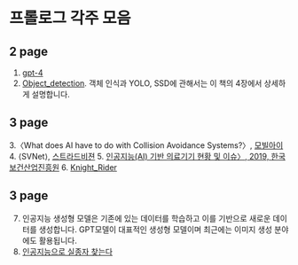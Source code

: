 # 프롤로그 각주 모음
## 2 page
  1. [gpt-4](https://openai.com/product/gpt-4)
  2. [Object_detection](https://en.wikipedia.org/wiki/Object_detection). 객체 인식과 YOLO, SSD에 관해서는 이 책의 4장에서 상세하게 설명합니다.

## 3 page
  3.〈What does AI have to do with Collision Avoidance Systems?〉, [모빌아이](https://www.mobileye.com/us/fleets/blog/collision-avoidance-and-ai/)
  4. ⟨SVNet⟩, [스트라드비젼](https://stradvision.com/sv/technology)
  5. [인공지능(AI) 기반 의료기기 현황 및 이슈〉, 2019, 한국보건산업진흥원](https://bit.ly/3sBaFUx)
  6. [Knight_Rider](https://en.wikipedia.org/wiki/Knight_Rider_(1982_TV_series))

## 3 page
  7. 인공지능 생성형 모델은 기존에 있는 데이터를 학습하고 이를 기반으로 새로운 데이터를 생성합니다. GPT모델이 대표적인 생성형 모델이며 최근에는 이미지 생성 분야에도 활용됩니다.
  8. [인공지능으로 실종자 찾는다](https://www.denews.co.kr/news/articleView.html?idxno=24908)



